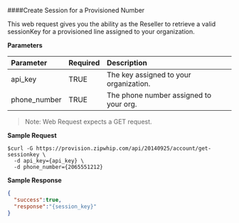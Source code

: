 ####Create Session for a Provisioned Number

This web request gives you the ability as the Reseller to retrieve a valid sessionKey for a provisioned line assigned to your organization.

**Parameters**

| Parameter | Required | Description |
|:--------|:--------|:----------|
| api_key | TRUE | The key assigned to your organization. |
| phone_number | TRUE | The phone number assigned to your org. |

> Note: Web Request expects a GET request.

**Sample Request**
```SH
$curl -G https://provision.zipwhip.com/api/20140925/account/get-sessionkey \
  -d api_key={api_key} \
  -d phone_number={2065551212}
```

**Sample Response**
```JSON
{
  "success":true,
  "response":"{session_key}"
}
```